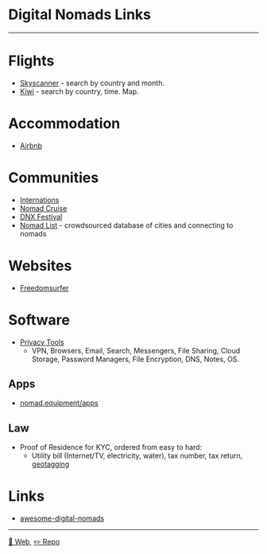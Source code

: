 # Digital Nomads Links

---

# Flights

* [Skyscanner](http://skyscanner.com/) - search by country and month.
* [Kiwi](https://www.kiwi.com) - search by country, time. Map.

# Accommodation

* [Airbnb](https://www.airbnb.com/)

# Communities

* [Internations](https://www.internations.org/)
* [Nomad Cruise](https://www.nomadcruise.com/)
* [DNX Festival](https://www.dnxfestival.com/)
* [Nomad List](https://nomadlist.com/) - crowdsourced database of cities and connecting to nomads

# Websites

* [Freedomsurfer](https://www.freedomsurfer.com/)

# Software

* [Privacy Tools](https://www.privacytools.io/)
  * VPN, Browsers, Email, Search, Messengers, File Sharing, Cloud Storage, Password Managers, File Encryption, DNS, Notes, OS. 

## Apps

* [nomad.equipment/apps](http://nomad.equipment/apps/)

## Law

* Proof of Residence for KYC, ordered from easy to hard:
  * Utility bill (Internet/TV, electricity, water), tax number, tax return, [geotagging](https://en.wikipedia.org/wiki/Geotagging)


# Links

* [awesome-digital-nomads](https://github.com/cbovis/awesome-digital-nomads)

---
[🔗 Web](https://intershore.github.io/digital-nomads/), [✏️ Repo](https://github.com/intershore/digital-nomads/)
